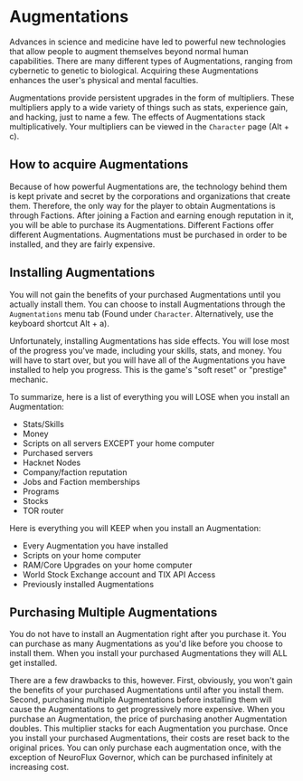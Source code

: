 # Augmentations

Advances in science and medicine have led to powerful new technologies
that allow people to augment themselves beyond normal human capabilities.
There are many different types of Augmentations, ranging from cybernetic
to genetic to biological. Acquiring these Augmentations enhances the
user's physical and mental faculties.

Augmentations provide persistent upgrades in the form of multipliers.
These multipliers apply to a wide variety of things such as stats,
experience gain, and hacking, just to name a few. The effects of
Augmentations stack multiplicatively. Your multipliers can be viewed in
the `Character` page (Alt + c).

## How to acquire Augmentations

Because of how powerful Augmentations are, the technology behind them
is kept private and secret by the corporations and organizations that
create them. Therefore, the only way for the player to obtain
Augmentations is through Factions. After joining a Faction and earning
enough reputation in it, you will be able to purchase its Augmentations.
Different Factions offer different Augmentations. Augmentations must be
purchased in order to be installed, and they are fairly expensive.

## Installing Augmentations

You will not gain the benefits of your purchased Augmentations until you
actually install them. You can choose to install Augmentations through
the `Augmentations` menu tab (Found under `Character`. Alternatively,
use the keyboard shortcut Alt + a).

Unfortunately, installing Augmentations has side effects. You will lose
most of the progress you've made, including your skills, stats, and
money. You will have to start over, but you will have all of the
Augmentations you have installed to help you progress. This is the
game's "soft reset" or "prestige" mechanic.

To summarize, here is a list of everything you will LOSE when you install
an Augmentation:

- Stats/Skills
- Money
- Scripts on all servers EXCEPT your home computer
- Purchased servers
- Hacknet Nodes
- Company/faction reputation
- Jobs and Faction memberships
- Programs
- Stocks
- TOR router

Here is everything you will KEEP when you install an Augmentation:

- Every Augmentation you have installed
- Scripts on your home computer
- RAM/Core Upgrades on your home computer
- World Stock Exchange account and TIX API Access
- Previously installed Augmentations

## Purchasing Multiple Augmentations

You do not have to install an Augmentation right after you purchase it.
You can purchase as many Augmentations as you'd like before you choose to
install them. When you install your purchased Augmentations they will ALL
get installed.

There are a few drawbacks to this, however. First, obviously, you won't
gain the benefits of your purchased Augmentations until after you install
them. Second, purchasing multiple Augmentations before installing them
will cause the Augmentations to get progressively more expensive. When
you purchase an Augmentation, the price of purchasing another Augmentation
doubles. This multiplier stacks for each Augmentation you
purchase. Once you install your purchased Augmentations, their costs
are reset back to the original prices. You can only purchase each augmentation
once, with the exception of NeuroFlux Governor, which can be purchased infinitely
at increasing cost.
